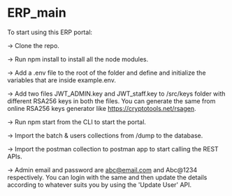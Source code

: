# ERP_main

To start using this ERP portal:

-> Clone the repo.

-> Run npm install to install all the node modules.

-> Add a .env file to the root of the folder and define and initialize the variables that are inside example.env.

-> Add two files JWT_ADMIN.key and JWT_staff.key to /src/keys folder with different RSA256 keys in both the files. You can generate the same from online RSA256 keys generator like https://cryptotools.net/rsagen.

-> Run npm start from the CLI to start the portal.

-> Import the batch & users collections from /dump to the database. 

-> Import the postman collection to postman app to start calling the REST APIs. 

-> Admin email and password are abc@email.com and Abc@1234 respectively. You can login with the same and then update the details according to whatever suits you by using the 'Update User' API.
